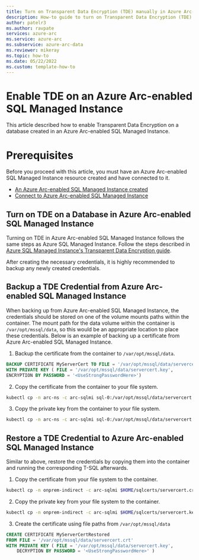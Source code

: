 ```yaml
---
title: Turn on Transparent Data Encryption (TDE) manually in Azure Arc-enabled SQL Managed Instance
description: How-to guide to turn on Transparent Data Encryption (TDE) in an Azure Arc-enabled SQL Managed Instance
author: patelr3
ms.author: ravpate
services: azure-arc
ms.service: azure-arc
ms.subservice: azure-arc-data
ms.reviewer: mikeray
ms.topic: how-to
ms.date: 05/22/2022
ms.custom: template-how-to
---
```


# Enable TDE on an Azure Arc-enabled SQL Managed Instance

This article described how to enable Transparent Data Encryption on a database created in an Azure Arc-enabled SQL Managed Instance.

# Prerequisites

Before you proceed with this article, you must have an Azure Arc-enabled SQL Managed Instance resource created and have connected to it.

- [An Azure Arc-enabled SQL Managed Instance created](./create-sql-managed-instance.md)
- [Connect to Azure Arc-enabled SQL Managed Instance](./connect-managed-instance.md)

## Turn on TDE on a Database in Azure Arc-enabled SQL Managed Instance

Turning on TDE in Azure Arc-enabled SQL Managed Instance follows the same steps as Azure SQL Managed Instance. Follow the steps described in [Azure SQL Managed Instance's Transparent Data Encryption guide](https://docs.microsoft.com/en-us/sql/relational-databases/security/encryption/transparent-data-encryption?view=sql-server-ver15#enable-tde).

After creating the necessary credentials, it is highly recommended to backup any newly created credentials.

## Backup a TDE Credential from Azure Arc-enabled SQL Managed Instance

When backing up from Azure Arc-enabled SQL Managed Instance, the credentials should be stored on one of the volume mounts paths within the container. The mount path for the data volume within the container is `/var/opt/mssql/data`, so this would be an appropriate location to place these credentials. Below is an example of backing up a certificate from Azure Arc-enabled SQL Managed Instance.

1. Backup the certificate from the container to `/var/opt/mssql/data`.

```sql
BACKUP CERTIFICATE MyServerCert TO FILE = '/var/opt/mssql/data/servercert.crt'
WITH PRIVATE KEY ( FILE = '/var/opt/mssql/data/servercert.key',
ENCRYPTION BY PASSWORD = '<UseStrongPasswordHere>')
```

2. Copy the certificate from the container to your file system.

```bash
kubectl cp -n arc-ns -c arc-sqlmi sql-0:/var/opt/mssql/data/servercert.crt $HOME/sqlcerts/servercert.crt
```

3. Copy the private key from the container to your file system.

```bash
kubectl cp -n arc-ns -c arc-sqlmi sql-0:/var/opt/mssql/data/servercert.key $HOME/sqlcerts/servercert.key
```

## Restore a TDE Credential to Azure Arc-enabled SQL Managed Instance

Similar to above, restore the credentials by copying them into the container and running the corresponding T-SQL afterwards.

1. Copy the certificate from your file system to the container.

```bash
kubectl cp -n onprem-indirect -c arc-sqlmi $HOME/sqlcerts/servercert.crt sql-0:/var/opt/mssql/data/servercert.crt
```

2. Copy the private key from your file system to the container.

```bash
kubectl cp -n onprem-indirect -c arc-sqlmi $HOME/sqlcerts/servercert.key sql-0:/var/opt/mssql/data/servercert.key
```

3. Create the certificate using file paths from `/var/opt/mssql/data`

```sql
CREATE CERTIFICATE MyServerCertRestored
FROM FILE = '/var/opt/mssql/data/servercert.crt'
WITH PRIVATE KEY ( FILE = '/var/opt/mssql/data/servercert.key',
    DECRYPTION BY PASSWORD = '<UseStrongPasswordHere>' )
```
